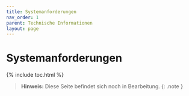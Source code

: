 ```yaml
---
title: Systemanforderungen
nav_order: 1
parent: Technische Informationen
layout: page
---
```


# Systemanforderungen
{% include toc.html %}

> **Hinweis:** Diese Seite befindet sich noch in Bearbeitung.
{: .note }
